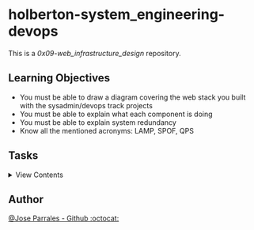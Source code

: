 # holberton-system_engineering-devops
This is a *0x09-web_infrastructure_design* repository.


## Learning Objectives

- You must be able to draw a diagram covering the web stack you built with the sysadmin/devops track projects
- You must be able to explain what each component is doing
- You must be able to explain system redundancy
- Know all the mentioned acronyms: LAMP, SPOF, QPS


## Tasks

<details>
<summary>View Contents</summary>

### [0. Simple web stack](./0-simple_web_stack)

Requirements:

  - 1 server
  - 1 web server (Nginx)
  - 1 application server
  - 1 application files (your code base)
  - 1 database (MySQL)
  - 1 domain name foobar.com configured with a www record that points to your server IP 8.8.8.8

<p align="center">
  <img src="https://i.imgur.com/mRvl4Bb.png">
</p>

### [1. Distributed web infrastructure](./1-distributed_web_infrastructure)

Requirements:

- You must add:
  - 2 servers
  - 1 web server (Nginx)
  - 1 application server
  - 1 load-balancer (HAproxy)
  - 1 set of application files (your code base)
  - 1 database (MySQL)

<p align="center">
  <img src="https://i.imgur.com/cu1QYhG.png">
</p>

### [2. Secured and monitored web infrastructure](./2-secured_and_monitored_web_infrastructure)

Requirements:

- You must add:
  - 3 firewalls
  - 1 SSL certificate to serve www.foobar.com over HTTPS
  - 3 monitoring clients (data collector for Sumologic or other monitoring services)

<p align="center">
  <img src="https://imgur.com/cu1QYhG">
</p>

### [3. Scale up](./3-scale_up)

Requirements:

  -You must add:
    -1 server
    -1 load-balancer (HAproxy) configured as cluster with the other one
    -Split components (web server, application server, database) with their own server
  -You must be able to explain some specifics about this infrastructure:
    -For every additional element, why you are adding it

<p align="center">
  <img src="https://imgur.com/cu1QYhG">
</p>

</details>

## Author

[@Jose Parrales - Github :octocat:](https://github.com/JParrales)
